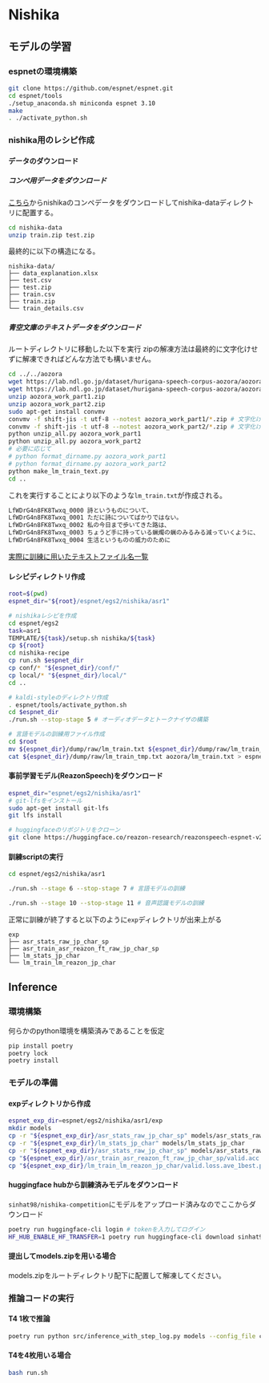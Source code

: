 # Nishika

## モデルの学習

### espnetの環境構築
```bash
git clone https://github.com/espnet/espnet.git
cd espnet/tools
./setup_anaconda.sh miniconda espnet 3.10
make
. ./activate_python.sh
```

### nishika用のレシピ作成
#### データのダウンロード
##### コンペ用データをダウンロード
[こちら](https://competition.nishika.com/competitions/audio_book_transcription/data)からnishikaのコンペデータをダウンロードしてnishika-dataディレクトリに配置する。
```bash
cd nishika-data
unzip train.zip test.zip
```
最終的に以下の構造になる。
```
nishika-data/
├── data_explanation.xlsx
├── test.csv
├── test.zip
├── train.csv
├── train.zip
└── train_details.csv
```

##### 青空文庫のテキストデータをダウンロード
ルートディレクトリに移動した以下を実行
zipの解凍方法は最終的に文字化けせずに解凍できればどんな方法でも構いません。
```bash
cd ../../aozora
wget https://lab.ndl.go.jp/dataset/hurigana-speech-corpus-aozora/aozora_work_part1.zip
wget https://lab.ndl.go.jp/dataset/hurigana-speech-corpus-aozora/aozora_work_part2.zip
unzip aozora_work_part1.zip
unzip aozora_work_part2.zip
sudo apt-get install convmv
convmv -f shift-jis -t utf-8 --notest aozora_work_part1/*.zip # 文字化け対応
convmv -f shift-jis -t utf-8 --notest aozora_work_part2/*.zip # 文字化け対応
python unzip_all.py aozora_work_part1
python unzip_all.py aozora_work_part2
# 必要に応じて
# python format_dirname.py aozora_work_part1
# python format_dirname.py aozora_work_part2
python make_lm_train_text.py
cd ..
```
これを実行することにより以下のような`lm_train.txt`が作成される。
```bash
LfWDrG4n8FK8Twxq_0000 詩というものについて、
LfWDrG4n8FK8Twxq_0001 ただに詩についてばかりではない。
LfWDrG4n8FK8Twxq_0002 私の今日まで歩いてきた路は、
LfWDrG4n8FK8Twxq_0003 ちょうど手に持っている蝋燭の蝋のみるみる減っていくように、
LfWDrG4n8FK8Twxq_0004 生活というものの威力のために
```


[実際に訓練に用いたテキストファイル名一覧](aozora/file_list.txt)


#### レシピディレクトリ作成
```bash
root=$(pwd)
espnet_dir="${root}/espnet/egs2/nishika/asr1"

# nishikaレシピを作成
cd espnet/egs2
task=asr1
TEMPLATE/${task}/setup.sh nishika/${task}
cp ${root}
cd nishika-recipe
cp run.sh $espnet_dir
cp conf/* "${espnet_dir}/conf/"
cp local/* "${espnet_dir}/local/"
cd ..

# kaldi-styleのディレクトリ作成
. espnet/tools/activate_python.sh
cd $espnet_dir
./run.sh --stop-stage 5 # オーディオデータとトークナイザの構築

# 言語モデルの訓練用ファイル作成
cd $root
mv ${espnet_dir}/dump/raw/lm_train.txt ${espnet_dir}/dump/raw/lm_train_tmp.txt
cat ${espnet_dir}/dump/raw/lm_train_tmp.txt aozora/lm_train.txt > espnet/egs2/nishika/asr1/dump/raw/lm_train.txt
```

#### 事前学習モデル(ReazonSpeech)をダウンロード
```bash
espnet_dir="espnet/egs2/nishika/asr1"
# git-lfsをインストール
sudo apt-get install git-lfs
git lfs install

# huggingfaceのリポジトリをクローン
git clone https://huggingface.co/reazon-research/reazonspeech-espnet-v2 "${espnet_dir}/reazonspeech-espnet-v2"
```


#### 訓練scriptの実行
```bash
cd espnet/egs2/nishika/asr1

./run.sh --stage 6 --stop-stage 7 # 言語モデルの訓練

./run.sh --stage 10 --stop-stage 11 # 音声認識モデルの訓練

```

正常に訓練が終了すると以下のように`exp`ディレクトリが出来上がる
```
exp
├── asr_stats_raw_jp_char_sp
├── asr_train_asr_reazon_ft_raw_jp_char_sp
├── lm_stats_jp_char
└── lm_train_lm_reazon_jp_char
```

## Inference
### 環境構築
何らかのpython環境を構築済みであることを仮定

```bash
pip install poetry
poetry lock
poetry install
```

### モデルの準備

#### expディレクトリから作成
```bash
espnet_exp_dir=espnet/egs2/nishika/asr1/exp
mkdir models
cp -r "${espnet_exp_dir}/asr_stats_raw_jp_char_sp" models/asr_stats_raw_jp_char_sp
cp -r "${espnet_exp_dir}/lm_stats_jp_char" models/lm_stats_jp_char
cp -r "${espnet_exp_dir}/asr_stats_raw_jp_char_sp" models/asr_stats_raw_jp_char_sp
cp "${espnet_exp_dir}/asr_train_asr_reazon_ft_raw_jp_char_sp/valid.acc.ave_3best.pth" models/asr.pth
cp "${espnet_exp_dir}/lm_train_lm_reazon_jp_char/valid.loss.ave_1best.pth" models/lm.pth
```

#### huggingface hubから訓練済みモデルをダウンロード
`sinhat98/nishika-competition`にモデルをアップロード済みなのでここからダウンロード

```bash
poetry run huggingface-cli login # tokenを入力してログイン
HF_HUB_ENABLE_HF_TRANSFER=1 poetry run huggingface-cli download sinhat98/nishika-competition # リポジトリをダウンロード
```

#### 提出してmodels.zipを用いる場合
models.zipをルートディレクトリ配下に配置して解凍してください。


### 推論コードの実行
#### T4 1枚で推論

```bash
poetry run python src/inference_with_step_log.py models --config_file conf/best_decode_config.yaml
```

#### T4を4枚用いる場合

```bash
bash run.sh
```